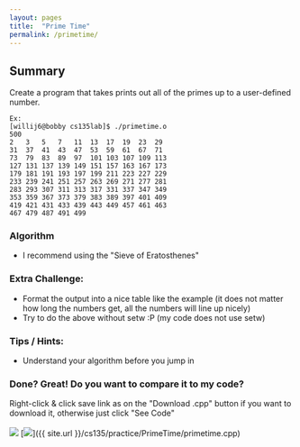 ```yaml
---
layout: pages
title:  "Prime Time"
permalink: /primetime/
---
```


## Summary 

Create a program that takes prints out all of the primes up to a user-defined number.

```
Ex: 
[willij6@bobby cs135lab]$ ./primetime.o
500
2   3   5   7   11  13  17  19  23  29  
31  37  41  43  47  53  59  61  67  71  
73  79  83  89  97  101 103 107 109 113 
127 131 137 139 149 151 157 163 167 173 
179 181 191 193 197 199 211 223 227 229 
233 239 241 251 257 263 269 271 277 281 
283 293 307 311 313 317 331 337 347 349 
353 359 367 373 379 383 389 397 401 409 
419 421 431 433 439 443 449 457 461 463 
467 479 487 491 499 
```

### Algorithm
- I recommend using the "Sieve of Eratosthenes"

### Extra Challenge:
* Format the output into a nice table like the example (it does not matter how long the numbers get, all the numbers will line up nicely)
* Try to do the above without setw :P (my code does not use setw)

### Tips / Hints:
- Understand your algorithm before you jump in

### Done? Great! Do you want to compare it to my code?
Right-click & click save link as on the "Download .cpp" button if you want to download it, otherwise just click "See Code"<br><br>
[<img src="https://dabuttonfactory.com/button.png?t=See+Code&f=Roboto&ts=24&tc=444&hp=20&vp=8&c=5&bgt=unicolored&bgc=9ddcff&be=1">](https://jeungsook.github.io/cs135/primetimecode/) [<img src="https://dabuttonfactory.com/button.png?t=Download+.cpp&f=Roboto&ts=24&tc=444&hp=20&vp=8&c=5&bgt=unicolored&bgc=9ddcff&be=1">]({{ site.url }}/cs135/practice/PrimeTime/primetime.cpp)
